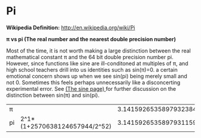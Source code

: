 # Pi
**Wikipedia Definition:**
http://en.wikipedia.org/wiki/Pi

**π  vs pi (The real number and the nearest double precision number)**


Most of the time, 
it is not worth making a large distinction between the real mathematical constant π  and the 64 bit double precision number pi.
However, since functions like sine are ill-conditoned at multiples of
π, and high school teachers drill into us identities such as sin(π)=0.
a certain emotional concern shows up when we see sin(pi) being merely
small and not 0.  Sometimes this feels perhaps unnecessarily like a disconcerting experimental error.  See 
<a href="https://github.com/alanedelman/JuliaNumerics/blob/master/Functions/Elementary%20Functions/Sine.md">
(The sine page) </a> for further discussion on the distinction between
sin(π) and sin(pi).


<table>
<tr>
<td>
π
</td>
<td>
</td>
<td>
 3.14159265358979323846264338328
</td>
</tr>
<tr>
<td>
pi
</td>
<td>
 2^1*(1+2570638124657944/2^52)
</td>
<td>
 3.14159265358979311599796346854
</td>
</tr>
</table>


